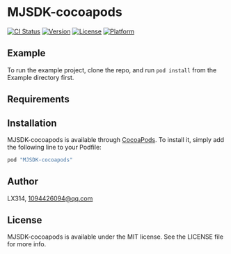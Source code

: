 # MJSDK-cocoapods

[![CI Status](http://img.shields.io/travis/LX314/MJSDK-cocoapods.svg?style=flat)](https://travis-ci.org/LX314/MJSDK-cocoapods)
[![Version](https://img.shields.io/cocoapods/v/MJSDK-cocoapods.svg?style=flat)](http://cocoapods.org/pods/MJSDK-cocoapods)
[![License](https://img.shields.io/cocoapods/l/MJSDK-cocoapods.svg?style=flat)](http://cocoapods.org/pods/MJSDK-cocoapods)
[![Platform](https://img.shields.io/cocoapods/p/MJSDK-cocoapods.svg?style=flat)](http://cocoapods.org/pods/MJSDK-cocoapods)

## Example

To run the example project, clone the repo, and run `pod install` from the Example directory first.

## Requirements

## Installation

MJSDK-cocoapods is available through [CocoaPods](http://cocoapods.org). To install
it, simply add the following line to your Podfile:

```ruby
pod "MJSDK-cocoapods"
```

## Author

LX314, 1094426094@qq.com

## License

MJSDK-cocoapods is available under the MIT license. See the LICENSE file for more info.
